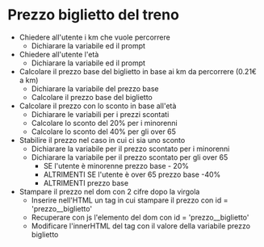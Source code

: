 # Prezzo biglietto del treno

- Chiedere all'utente i km che vuole percorrere
    - Dichiarare la variabile ed il prompt
- Chiedere all'utente l'età
    - Dichiarare la variabile ed il prompt
- Calcolare il prezzo base del biglietto in base ai km da percorrere (0.21€ a km)
    - Dichiarare la variabile del prezzo base
    - Calcolare il prezzo base del biglietto
- Calcolare il prezzo con lo sconto in base all'età
    - Dichiarare le variabili per i prezzi scontati
    - Calcolare lo sconto del 20% per i minorenni
    - Calcolare lo sconto del 40% per gli over 65
- Stabilire il prezzo nel caso in cui ci sia uno sconto
    - Dichiarare la variabile per il prezzo scontato per i minorenni
    - Dichiarare la variabile per il prezzo scontato per gli over 65
        - SE l'utente è minorenne prezzo base - 20%
        - ALTRIMENTI SE l'utente è over 65 prezzo base -40%
        - ALTRIMENTI prezzo base
- Stampare il prezzo nel dom con 2 cifre dopo la virgola
    - Inserire nell'HTML un tag in cui stampare il prezzo con id = 'prezzo__biglietto'
    - Recuperare con js l'elemento del dom con id = 'prezzo__biglietto'
    - Modificare l'innerHTML del tag con il valore della variabile prezzo biglietto  
    